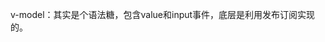 <!-- 利用ES6的Proxy实现的。
Proxy：
  直接监听对象而非属性。
  直接监听数组的变化。
  拦截的方式有多种（有13种，get，set，has，deleteProperty等）。 -->
v-model：其实是个语法糖，包含value和input事件，底层是利用发布订阅实现的。